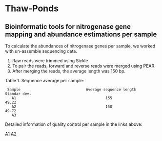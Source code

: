 # Thaw-Ponds

## Bioinformatic tools for nitrogenase gene mapping and abundance estimations per sample

 To calculate the abundances of nitrogenase genes per sample, we worked with un-assemble sequencing data.  
 1) Raw reads were trimmed using Sickle
 2) To pair the reads, forward and reverse reads were merged using PEAR. 
 3) After merging the reads, the average length was 150 bp.
 
 Table 1. Sequence average per sample:
 
     Sample                              Average sequence length              Standar dev.
       A1                                         155                             49.22
       A2                                         150                             49.72
       A3                                         










Detailed information of quality control per sample in the links above:

  [A1](./png_graphs.zip) 
  [A2](./png_graphs_A2.zip) 
